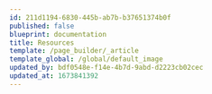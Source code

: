 ```yaml
---
id: 211d1194-6830-445b-ab7b-b37651374b0f
published: false
blueprint: documentation
title: Resources
template: /page_builder/_article
template_global: /global/default_image
updated_by: bdf0548e-f14e-4b7d-9abd-d2223cb02cec
updated_at: 1673841392
---
```

